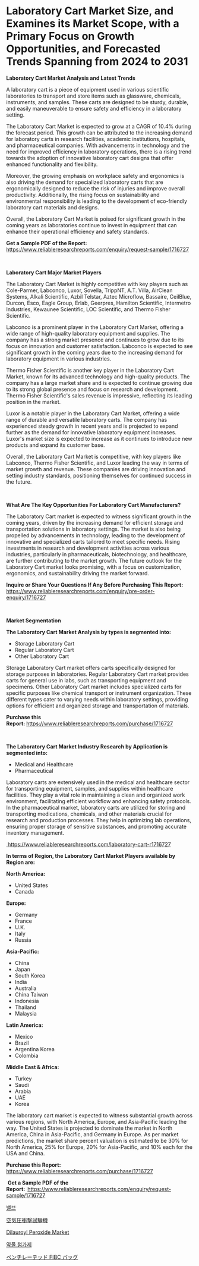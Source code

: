 <p><h1>Laboratory Cart Market Size, and Examines its Market Scope, with a Primary Focus on Growth Opportunities, and Forecasted Trends Spanning from 2024 to 2031</h1></p><p><strong>Laboratory Cart Market Analysis and Latest Trends</strong></p>
<p><p>A laboratory cart is a piece of equipment used in various scientific laboratories to transport and store items such as glassware, chemicals, instruments, and samples. These carts are designed to be sturdy, durable, and easily maneuverable to ensure safety and efficiency in a laboratory setting.</p><p>The Laboratory Cart Market is expected to grow at a CAGR of 10.4% during the forecast period. This growth can be attributed to the increasing demand for laboratory carts in research facilities, academic institutions, hospitals, and pharmaceutical companies. With advancements in technology and the need for improved efficiency in laboratory operations, there is a rising trend towards the adoption of innovative laboratory cart designs that offer enhanced functionality and flexibility. </p><p>Moreover, the growing emphasis on workplace safety and ergonomics is also driving the demand for specialized laboratory carts that are ergonomically designed to reduce the risk of injuries and improve overall productivity. Additionally, the rising focus on sustainability and environmental responsibility is leading to the development of eco-friendly laboratory cart materials and designs.</p><p>Overall, the Laboratory Cart Market is poised for significant growth in the coming years as laboratories continue to invest in equipment that can enhance their operational efficiency and safety standards.</p></p>
<p><strong>Get a Sample PDF of the Report:&nbsp;</strong> <a href="https://www.reliableresearchreports.com/enquiry/request-sample/1716727">https://www.reliableresearchreports.com/enquiry/request-sample/1716727</a></p>
<p>&nbsp;</p>
<p><strong>Laboratory Cart Major Market Players</strong></p>
<p><p>The Laboratory Cart Market is highly competitive with key players such as Cole-Parmer, Labconco, Luxor, Sovella, TrippNT, A.T. Villa, AirClean Systems, Alkali Scientific, Azbil Telstar, Aztec Microflow, Bassaire, CeilBlue, Durcon, Esco, Eagle Group, Erlab, Geerpres, Hamilton Scientific, Intermetro Industries, Kewaunee Scientific, LOC Scientific, and Thermo Fisher Scientific. </p><p>Labconco is a prominent player in the Laboratory Cart Market, offering a wide range of high-quality laboratory equipment and supplies. The company has a strong market presence and continues to grow due to its focus on innovation and customer satisfaction. Labconco is expected to see significant growth in the coming years due to the increasing demand for laboratory equipment in various industries.</p><p>Thermo Fisher Scientific is another key player in the Laboratory Cart Market, known for its advanced technology and high-quality products. The company has a large market share and is expected to continue growing due to its strong global presence and focus on research and development. Thermo Fisher Scientific's sales revenue is impressive, reflecting its leading position in the market.</p><p>Luxor is a notable player in the Laboratory Cart Market, offering a wide range of durable and versatile laboratory carts. The company has experienced steady growth in recent years and is projected to expand further as the demand for innovative laboratory equipment increases. Luxor's market size is expected to increase as it continues to introduce new products and expand its customer base.</p><p>Overall, the Laboratory Cart Market is competitive, with key players like Labconco, Thermo Fisher Scientific, and Luxor leading the way in terms of market growth and revenue. These companies are driving innovation and setting industry standards, positioning themselves for continued success in the future.</p></p>
<p>&nbsp;</p>
<p><strong>What Are The Key Opportunities For Laboratory Cart Manufacturers?</strong></p>
<p><p>The Laboratory Cart market is expected to witness significant growth in the coming years, driven by the increasing demand for efficient storage and transportation solutions in laboratory settings. The market is also being propelled by advancements in technology, leading to the development of innovative and specialized carts tailored to meet specific needs. Rising investments in research and development activities across various industries, particularly in pharmaceuticals, biotechnology, and healthcare, are further contributing to the market growth. The future outlook for the Laboratory Cart market looks promising, with a focus on customization, ergonomics, and sustainability driving the market forward.</p></p>
<p><strong>Inquire or Share Your Questions If Any Before Purchasing This Report:</strong> <a href="https://www.reliableresearchreports.com/enquiry/pre-order-enquiry/1716727">https://www.reliableresearchreports.com/enquiry/pre-order-enquiry/1716727</a></p>
<p>&nbsp;</p>
<p><strong>Market Segmentation</strong></p>
<p><strong>The Laboratory Cart Market Analysis by types is segmented into:</strong></p>
<p><ul><li>Storage Laboratory Cart</li><li>Regular Laboratory Cart</li><li>Other Laboratory Cart</li></ul></p>
<p><p>Storage Laboratory Cart market offers carts specifically designed for storage purposes in laboratories. Regular Laboratory Cart market provides carts for general use in labs, such as transporting equipment and specimens. Other Laboratory Cart market includes specialized carts for specific purposes like chemical transport or instrument organization. These different types cater to varying needs within laboratory settings, providing options for efficient and organized storage and transportation of materials.</p></p>
<p><strong>Purchase this Report:&nbsp;</strong><a href="https://www.reliableresearchreports.com/purchase/1716727">https://www.reliableresearchreports.com/purchase/1716727</a></p>
<p>&nbsp;</p>
<p><strong>The Laboratory Cart Market Industry Research by Application is segmented into:</strong></p>
<p><ul><li>Medical and Healthcare</li><li>Pharmaceutical</li></ul></p>
<p><p>Laboratory carts are extensively used in the medical and healthcare sector for transporting equipment, samples, and supplies within healthcare facilities. They play a vital role in maintaining a clean and organized work environment, facilitating efficient workflow and enhancing safety protocols. In the pharmaceutical market, laboratory carts are utilized for storing and transporting medications, chemicals, and other materials crucial for research and production processes. They help in optimizing lab operations, ensuring proper storage of sensitive substances, and promoting accurate inventory management.</p></p>
<p><a href="https://www.reliableresearchreports.com/laboratory-cart-r1716727">&nbsp;https://www.reliableresearchreports.com/laboratory-cart-r1716727</a></p>
<p><strong>In terms of Region, the Laboratory Cart Market Players available by Region are:</strong></p>
<p>
    <p> <strong> North America: </strong>
        <ul>
            <li>United States</li>
            <li>Canada</li>
        </ul>
        </p> 
    <p> <strong> Europe: </strong>
        <ul>
            <li>Germany</li>
            <li>France</li>
            <li>U.K.</li>
            <li>Italy</li>
            <li>Russia</li>
        </ul>
        </p> 
    <p> <strong> Asia-Pacific: </strong>
        <ul>
            <li>China</li>
            <li>Japan</li>
            <li>South Korea</li>
            <li>India</li>
            <li>Australia</li>
            <li>China Taiwan</li>
            <li>Indonesia</li>
            <li>Thailand</li>
            <li>Malaysia</li>
        </ul>
        </p> 
    <p> <strong> Latin America: </strong>
        <ul>
            <li>Mexico</li>
            <li>Brazil</li>
            <li>Argentina Korea</li>
            <li>Colombia</li>
        </ul>
        </p> 
    <p> <strong> Middle East & Africa: </strong>
        <ul>
            <li>Turkey</li>
            <li>Saudi</li>
            <li>Arabia</li>
            <li>UAE</li>
            <li>Korea</li>
        </ul>
    </p>
    </p>
<p><p>The laboratory cart market is expected to witness substantial growth across various regions, with North America, Europe, and Asia-Pacific leading the way. The United States is projected to dominate the market in North America, China in Asia-Pacific, and Germany in Europe. As per market predictions, the market share percent valuation is estimated to be 30% for North America, 25% for Europe, 20% for Asia-Pacific, and 10% each for the USA and China.</p></p>
<p><strong>Purchase this Report: </strong><a href="https://www.reliableresearchreports.com/purchase/1716727">https://www.reliableresearchreports.com/purchase/1716727</a></p>
<p>&nbsp;<strong>Get a Sample PDF of the Report:&nbsp;&nbsp;</strong><a href="https://www.reliableresearchreports.com/enquiry/request-sample/1716727">https://www.reliableresearchreports.com/enquiry/request-sample/1716727</a></p>
<p><strong></strong></p>
<p><p><a href="https://medium.com/@bereniceroberts1978/%EB%B0%B8%EB%B8%8C-%EC%8B%9C%EC%9E%A5-%EC%9C%A0%ED%98%95-%EC%9D%91%EC%9A%A9-%EB%B0%8F-%EC%A7%80%EB%A6%AC%EC%97%90-%EB%8C%80%ED%95%9C-%ED%8F%AC%EA%B4%84%EC%A0%81%EC%9D%B8-%ED%8F%89%EA%B0%80-c34afdacf70f">밸브</a></p><p><a href="https://github.com/dzy793153605/Market-Research-Report-List-1/blob/main/593415133202.md">空気圧衝撃試験機</a></p><p><a href="https://issuu.com/reportprime-2/docs/dilauroyl-peroxide-market-size-2030.pptx">Dilauroyl Peroxide Market</a></p><p><a href="https://github.com/plelbej847484502/Market-Research-Report-List-1/blob/main/492836830519.md">약물 첨가제</a></p><p><a href="https://github.com/EthanMorar2011/Market-Research-Report-List-1/blob/main/694438433203.md">ベンチレーテッド FIBC バッグ</a></p></p>